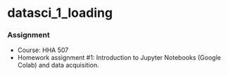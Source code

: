 # datasci_1_loading

### **Assignment**
- Course: HHA 507
- Homework assignment #1: Introduction to Jupyter Notebooks (Google Colab) and data acquisition.

